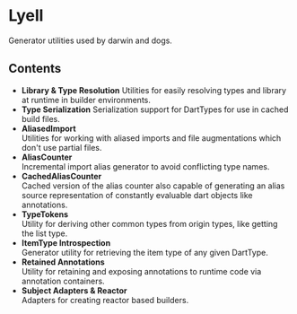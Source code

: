 # Lyell
Generator utilities used by darwin and dogs.

## Contents
- **Library & Type Resolution**
Utilities for easily resolving types and library at runtime in builder environments.
- **Type Serialization**
Serialization support for DartTypes for use in cached build files. 
- **AliasedImport**  
Utilities for working with aliased imports and file augmentations which don't use partial files.
- **AliasCounter**  
Incremental import alias generator to avoid conflicting type names. 
- **CachedAliasCounter**  
Cached version of the alias counter also capable of generating an alias source representation of
constantly evaluable dart objects like annotations. 
- **TypeTokens**  
Utility for deriving other common types from origin types, like getting the list type.
- **ItemType Introspection**  
Generator utility for retrieving the item type of any given DartType.
- **Retained Annotations**  
Utility for retaining and exposing annotations to runtime code via annotation containers. 
- **Subject Adapters & Reactor**  
Adapters for creating reactor based builders.